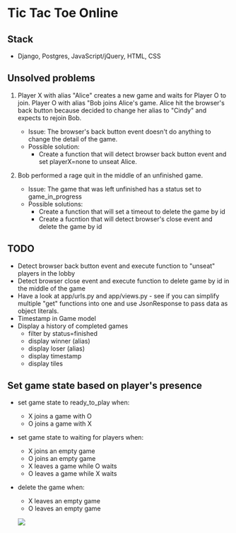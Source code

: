 # Tic Tac Toe Online

## Stack
- Django, Postgres, JavaScript/jQuery, HTML, CSS

## Unsolved problems
1. Player X with alias "Alice" creates a new game and waits for Player O to join. Player O with alias "Bob joins Alice's game. Alice hit the browser's back button because decided to change her alias to "Cindy" and expects to rejoin Bob.
    - Issue: The browser's back button event doesn't do anything to change the detail of the game.
    - Possible solution: 
        - Create a function that will detect browser back button event and set playerX=none to unseat Alice.

1.  Bob performed a rage quit in the middle of an unfinished game.
    - Issue: The game that was left unfinished has a status set to game_in_progress
    - Possible solutions: 
        - Create a function that will set a timeout to delete the game by id
        - Create a fucntion that will detect browser's close event and delete the game by id

## TODO
- Detect browser back button event and execute function to "unseat" players in the lobby
- Detect browser close event and execute function to delete game by id in the middle of the game
- Have a look at app/urls.py and app/views.py - see if you can simplify multiple "get" functions into one and use JsonResponse to pass data as object literals.
- Timestamp in Game model
- Display a history of completed games
    - filter by status=finished
    - display winner (alias)
    - display loser (alias)
    - display timestamp
    - display tiles

## Set game state based on player's presence

- set game state to ready_to_play when:
    - X joins a game with O
    - O joins a game with X

- set game state to waiting for players when:
    - X joins an empty game
    - O joins an empty game
    - X leaves a game while O waits
    - O leaves a game while X waits

- delete the game when:
    - X leaves an empty game
    - O leaves an empty game

    ![](http://i.imgur.com/KsDcz0c.png)

